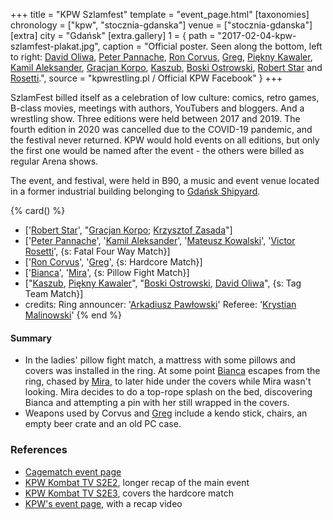 +++
title = "KPW Szlamfest"
template = "event_page.html"
[taxonomies]
chronology = ["kpw", "stocznia-gdanska"]
venue = ["stocznia-gdanska"]
[extra]
city = "Gdańsk"
[extra.gallery]
1 = { path = "2017-02-04-kpw-szlamfest-plakat.jpg", caption = "Official poster. Seen along the bottom, left to right: [David Oliwa](@/w/david-oliwa.md), [Peter Pannache](@/w/peter-pannache.md), [Ron Corvus](@/w/ron-corvus.md), [Greg](@/w/greg.md), [Piękny Kawaler](@/w/piekny-kawaler.md), [Kamil Aleksander](@/w/kamil-aleksander.md), [Gracjan Korpo](@/w/gracjan-korpo.md), [Kaszub](@/w/kaszub.md), [Boski Ostrowski](@/w/ostrowski.md), [Robert Star](@/w/robert-star.md) and [Rosetti](@/w/rosetti.md).", source = "kpwrestling.pl / Official KPW Facebook" }
+++

SzlamFest billed itself as a celebration of low culture: comics, retro games, B-class movies, meetings with authors, YouTubers and bloggers. And a wrestling show. Three editions were held between 2017 and 2019. The fourth edition in 2020 was cancelled due to the COVID-19 pandemic, and the festival never returned. KPW would hold events on all editions, but only the first one would be named after the event - the others were billed as regular Arena shows.

The event, and festival, were held in B90, a music and event venue located in a former industrial building belonging to [Gdańsk Shipyard](@/v/stocznia-gdanska.md).

{% card() %}
- ['[Robert Star](@/w/robert-star.md)', "[Gracjan Korpo](@/w/gracjan-korpo.md); [Krzysztof
    Zasada](@/w/krzysztof-zasada.md)"]
- ['[Peter Pannache](@/w/peter-pannache.md)', '[Kamil Aleksander](@/w/kamil-aleksander.md)',
  '[Mateusz Kowalski](@/w/mateusz-kakareko.md)', '[Victor Rosetti](@/w/rosetti.md)',
  {s: Fatal Four Way Match}]
- ['[Ron Corvus](@/w/ron-corvus.md)', '[Greg](@/w/greg.md)', {s: Hardcore Match}]
- ['[Bianca](@/w/bianca.md)', '[Mira](@/w/mira.md)', {s: Pillow Fight Match}]
- ["[Kaszub](@/w/kaszub.md), [Piękny Kawaler](@/w/piekny-kawaler.md)", "[Boski Ostrowski](@/w/ostrowski.md),
    [David Oliwa](@/w/david-oliwa.md)", {s: Tag Team Match}]
- credits:
    Ring announcer: '[Arkadiusz Pawłowski](@/w/pan-pawlowski.md)'
    Referee: '[Krystian Malinowski](@/w/krystian-malinowski.md)'
{% end %}

#### Summary

* In the ladies' pillow fight match, a mattress with some pillows and covers was installed in the ring. At some point [Bianca](@/w/bianca.md) escapes from the ring, chased by [Mira](@/w/mira.md), to later hide under the covers while Mira wasn't looking. Mira decides to do a top-rope splash on the bed, discovering Bianca and attempting a pin with her still wrapped in the covers.
* Weapons used by Corvus and [Greg](@/w/greg.md) include a kendo stick, chairs, an empty beer crate and an old PC case.

### References

* [Cagematch event page](https://www.cagematch.net/?id=1&nr=175305)
* [KPW Kombat TV S2E2](https://www.youtube.com/watch?v=u3fl_RbZFCo), longer recap of the main event
* [KPW Kombat TV S2E3](https://www.youtube.com/watch?v=sn3EEhQvsY4), covers the hardcore match
* [KPW's event page](https://kpwrestling.pl/events/kpw-szlamfest/), with a recap video
